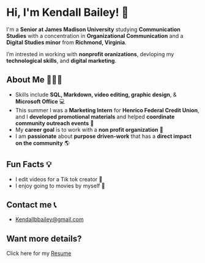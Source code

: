 # Hi, I'm Kendall Bailey! 👋

I'm a **Senior at James Madison University** studying **Communication Studies** with a concentration in **Organizational Communication** and a **Digital Studies minor** from **Richmond, Virginia**.

I’m intrested in working with **nonprofit oranizations**, devloping my **technological skills**, and **digital marketing**.  

## About Me 🙋🏻‍♀️
- Skills include **SQL, Markdown, video editing, graphic design**, & **Microsoft Office** 💻
- This summer I was a **Marketing Intern** for **Henrico Federal Credit Union**, and I **developed promotional materials** and helped **coordinate community outreach events** 👥      
- My **career goal** is to work with a **non profit organization** 🤝
- I am **passionate** about **purpose driven-work** that has a **direct impact on the community** 🌎
## Fun Facts 💡
- I edit videos for a Tik tok creator 🤳
- I enjoy going to movies by myself 🍿
 ## Contact me 📞
-   Kendallbbailey@gmail.com

## Want more details?
Click here for my [Resume](https://docs.google.com/document/d/1SgbqnqWEjRviH2BXobE0TwHrBjGiiNTj/edit?usp=sharing&ouid=107088354735696690013&rtpof=true&sd=true)
